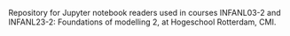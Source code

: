 Repository for Jupyter notebook readers used in courses INFANL03-2 and INFANL23-2: Foundations of modelling 2, at Hogeschool Rotterdam, CMI.
